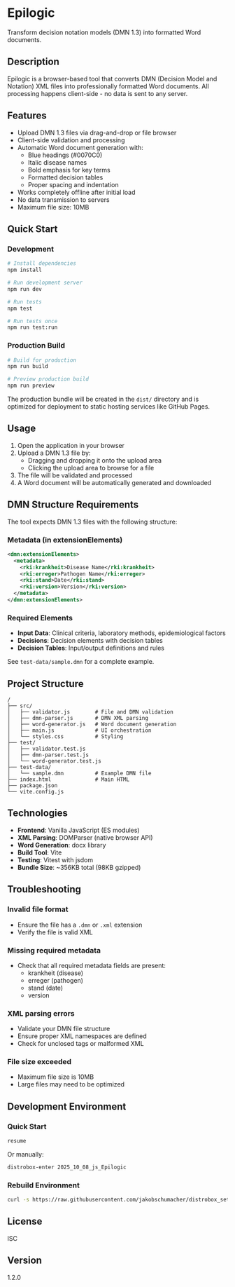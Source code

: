 # Epilogic

Transform decision notation models (DMN 1.3) into formatted Word documents.

## Description

Epilogic is a browser-based tool that converts DMN (Decision Model and Notation) XML files into professionally formatted Word documents. All processing happens client-side - no data is sent to any server.

## Features

- Upload DMN 1.3 files via drag-and-drop or file browser
- Client-side validation and processing
- Automatic Word document generation with:
  - Blue headings (#0070C0)
  - Italic disease names
  - Bold emphasis for key terms
  - Formatted decision tables
  - Proper spacing and indentation
- Works completely offline after initial load
- No data transmission to servers
- Maximum file size: 10MB

## Quick Start

### Development

```bash
# Install dependencies
npm install

# Run development server
npm run dev

# Run tests
npm test

# Run tests once
npm run test:run
```

### Production Build

```bash
# Build for production
npm run build

# Preview production build
npm run preview
```

The production bundle will be created in the `dist/` directory and is optimized for deployment to static hosting services like GitHub Pages.

## Usage

1. Open the application in your browser
2. Upload a DMN 1.3 file by:
   - Dragging and dropping it onto the upload area
   - Clicking the upload area to browse for a file
3. The file will be validated and processed
4. A Word document will be automatically generated and downloaded

## DMN Structure Requirements

The tool expects DMN 1.3 files with the following structure:

### Metadata (in extensionElements)

```xml
<dmn:extensionElements>
  <metadata>
    <rki:krankheit>Disease Name</rki:krankheit>
    <rki:erreger>Pathogen Name</rki:erreger>
    <rki:stand>Date</rki:stand>
    <rki:version>Version</rki:version>
  </metadata>
</dmn:extensionElements>
```

### Required Elements

- **Input Data**: Clinical criteria, laboratory methods, epidemiological factors
- **Decisions**: Decision elements with decision tables
- **Decision Tables**: Input/output definitions and rules

See `test-data/sample.dmn` for a complete example.

## Project Structure

```
/
├── src/
│   ├── validator.js        # File and DMN validation
│   ├── dmn-parser.js       # DMN XML parsing
│   ├── word-generator.js   # Word document generation
│   ├── main.js             # UI orchestration
│   └── styles.css          # Styling
├── test/
│   ├── validator.test.js
│   ├── dmn-parser.test.js
│   └── word-generator.test.js
├── test-data/
│   └── sample.dmn          # Example DMN file
├── index.html              # Main HTML
├── package.json
└── vite.config.js
```

## Technologies

- **Frontend**: Vanilla JavaScript (ES modules)
- **XML Parsing**: DOMParser (native browser API)
- **Word Generation**: docx library
- **Build Tool**: Vite
- **Testing**: Vitest with jsdom
- **Bundle Size**: ~356KB total (98KB gzipped)

## Troubleshooting

### Invalid file format
- Ensure the file has a `.dmn` or `.xml` extension
- Verify the file is valid XML

### Missing required metadata
- Check that all required metadata fields are present:
  - krankheit (disease)
  - erreger (pathogen)
  - stand (date)
  - version

### XML parsing errors
- Validate your DMN file structure
- Ensure proper XML namespaces are defined
- Check for unclosed tags or malformed XML

### File size exceeded
- Maximum file size is 10MB
- Large files may need to be optimized

## Development Environment

### Quick Start
```bash
resume
```

Or manually:
```bash
distrobox-enter 2025_10_08_js_Epilogic
```

### Rebuild Environment
```bash
curl -s https://raw.githubusercontent.com/jakobschumacher/distrobox_setup/main/bootstrap -o /tmp/bootstrap && bash /tmp/bootstrap
```

## License

ISC

## Version

1.2.0
